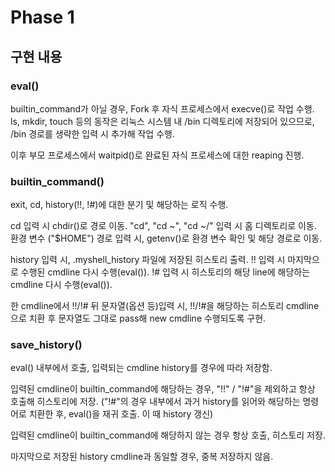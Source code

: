 # Phase 1
## 구현 내용
### eval()
builtin_command가 아닐 경우, Fork 후 자식 프로세스에서 execve()로 작업 수행.
ls, mkdir, touch 등의 동작은 리눅스 시스템 내 /bin 디렉토리에 저장되어 있으므로, /bin 경로를 생략한 입력 시 추가해 작업 수행.

이후 부모 프로세스에서 waitpid()로 완료된 자식 프로세스에 대한 reaping 진행.

### builtin_command()
exit, cd, history(!!, !#)에 대한 분기 및 해당하는 로직 수행.

cd 입력 시 chdir()로 경로 이동.
"cd", "cd ~", "cd ~/" 입력 시 홈 디렉토리로 이동.
환경 변수 ("$HOME") 경로 입력 시, getenv()로 환경 변수 확인 및 해당 경로로 이동.

history 입력 시, .myshell_history 파일에 저장된 히스토리 출력.
!! 입력 시 마지막으로 수행된 cmdline 다시 수행(eval()).
!# 입력 시 히스토리의 해당 line에 해당하는 cmdline 다시 수행(eval()).

한 cmdline에서 !!/!# 뒤 문자열(옵션 등)입력 시, !!/!#을 해당하는 히스토리 cmdline으로 치환 후 문자열도 그대로 pass해 new cmdline 수행되도록 구현.


### save_history()
eval() 내부에서 호출, 입력되는 cmdline history를 경우에 따라 저장함.

입력된 cmdline이 builtin_command에 해당하는 경우, "!!" / "!#"을 제외하고 항상 호출해 히스토리에 저장.
("!#"의 경우 내부에서 과거 history를 읽어와 해당하는 명령어로 치환한 후, eval()을 재귀 호출.
 이 때 history 갱신)

입력된 cmdline이 builtin_command에 해당하지 않는 경우 항상 호출, 히스토리 저장.

마지막으로 저장된 history cmdline과 동일할 경우, 중복 저장하지 않음.
